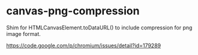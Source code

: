 # canvas-png-compression
Shim for HTMLCanvasElement.toDataURL() to include compression for png image format.

https://code.google.com/p/chromium/issues/detail?id=179289
